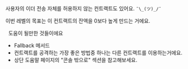 사용자의 이더 전송 자체를 허용하지 않는 컨트랙트도 있어요. `¯\_(ツ)_/¯`

이번 레벨의 목표는 이 컨트랙트의 잔액을 0보다 높게 만드는 거에요.

&nbsp;
도움이 될만한 것들이에요
* Fallback 메서드
* 컨트랙트를 공격하는 가장 좋은 방법중 하나는 다른 컨트랙트를 이용하는거에요.
* 상단 도움말 페이지의 "콘솔 밖으로" 섹션을 참고해보세요.
